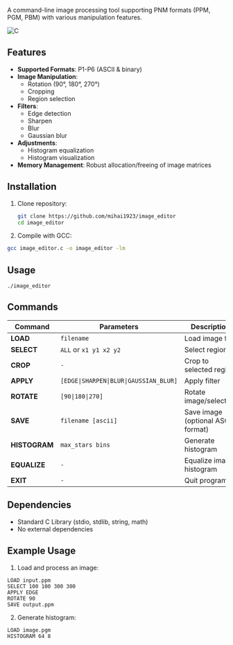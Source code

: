 A command-line image processing tool supporting PNM formats (PPM, PGM, PBM) with various manipulation features.

![C](https://img.shields.io/badge/C-100%25-blue?logo=c)

## Features

- **Supported Formats**: P1-P6 (ASCII & binary)
- **Image Manipulation**:
  - Rotation (90°, 180°, 270°)
  - Cropping
  - Region selection
- **Filters**:
  - Edge detection
  - Sharpen
  - Blur
  - Gaussian blur
- **Adjustments**:
  - Histogram equalization
  - Histogram visualization
- **Memory Management**: Robust allocation/freeing of image matrices

## Installation

1. Clone repository:
   ```bash
   git clone https://github.com/mihai1923/image_editor
   cd image_editor
   ```

2. Compile with GCC:
  ```bash
  gcc image_editor.c -o image_editor -lm
  ```
## Usage
  ```shell
  ./image_editor
  ```
## Commands
| Command     | Parameters                        | Description                      |
|------------|----------------------------------|----------------------------------|
| **LOAD**    | `filename`                        | Load image file                 |
| **SELECT**  | `ALL` or `x1 y1 x2 y2`           | Select region                   |
| **CROP**    | `-`                              | Crop to selected region         |
| **APPLY**   | `[EDGE\|SHARPEN\|BLUR\|GAUSSIAN_BLUR]` | Apply filter                    |
| **ROTATE**  | `[90\|180\|270]`                 | Rotate image/selection          |
| **SAVE**    | `filename [ascii]`               | Save image (optional ASCII format) |
| **HISTOGRAM** | `max_stars bins`               | Generate histogram              |
| **EQUALIZE** | `-`                              | Equalize image histogram        |
| **EXIT**    | `-`                              | Quit program                    |

## Dependencies

- Standard C Library (stdio, stdlib, string, math)
- No external dependencies

## Example Usage

1. Load and process an image:

```shell
LOAD input.ppm
SELECT 100 100 300 300
APPLY EDGE
ROTATE 90
SAVE output.ppm
```
2. Generate histogram:
```shell
LOAD image.pgm
HISTOGRAM 64 8
```
